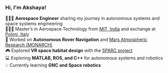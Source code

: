 ### Hi, I'm Akshaya!

👩🏻‍💻 **Aerospace Engineer** sharing my journey in autonomous systems and space systems engineering  
👩🏻‍🎓 Master’s in Aerospace Technology from [MIT, India](https://www.mitindia.edu) and exchange at [Polimi, Italy](https://www.polimi.it)  
🔭 Worked on **Autonomous Rover Navigation** and [Mars Atmospheric Research (MONARCH)](https://iac2024-iaf.ipostersessions.com/default.aspx?s=27-F4-6E-E8-AE-B7-1D-65-F2-80-B8-B8-E2-A9-BA-28)  
🎮 Explored **VR space habitat design** with the [SPARC project](https://polispace.it/elementor-10563/)  
💻 Exploring **MATLAB, ROS, and C++** for autonomous systems and robotics  
💡 Currently learning **GNC and Space robotics**





